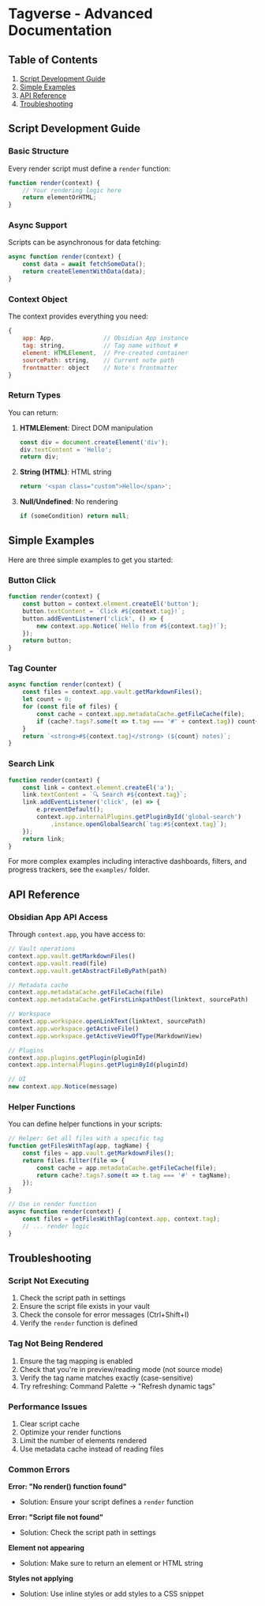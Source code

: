 # Tagverse - Advanced Documentation

## Table of Contents
1. [Script Development Guide](#script-development-guide)
2. [Simple Examples](#simple-examples)
3. [API Reference](#api-reference)
4. [Troubleshooting](#troubleshooting)

## Script Development Guide

### Basic Structure

Every render script must define a `render` function:

```javascript
function render(context) {
    // Your rendering logic here
    return elementOrHTML;
}
```

### Async Support

Scripts can be asynchronous for data fetching:

```javascript
async function render(context) {
    const data = await fetchSomeData();
    return createElementWithData(data);
}
```

### Context Object

The context provides everything you need:

```javascript
{
    app: App,              // Obsidian App instance
    tag: string,           // Tag name without #
    element: HTMLElement,  // Pre-created container
    sourcePath: string,    // Current note path
    frontmatter: object    // Note's frontmatter
}
```

### Return Types

You can return:

1. **HTMLElement**: Direct DOM manipulation
   ```javascript
   const div = document.createElement('div');
   div.textContent = 'Hello';
   return div;
   ```

2. **String (HTML)**: HTML string
   ```javascript
   return '<span class="custom">Hello</span>';
   ```

3. **Null/Undefined**: No rendering
   ```javascript
   if (someCondition) return null;
   ```

## Simple Examples

Here are three simple examples to get you started:

### Button Click
```javascript
function render(context) {
    const button = context.element.createEl('button');
    button.textContent = `Click #${context.tag}!`;
    button.addEventListener('click', () => {
        new context.app.Notice(`Hello from #${context.tag}!`);
    });
    return button;
}
```

### Tag Counter
```javascript
async function render(context) {
    const files = context.app.vault.getMarkdownFiles();
    let count = 0;
    for (const file of files) {
        const cache = context.app.metadataCache.getFileCache(file);
        if (cache?.tags?.some(t => t.tag === '#' + context.tag)) count++;
    }
    return `<strong>#${context.tag}</strong> (${count} notes)`;
}
```

### Search Link
```javascript
function render(context) {
    const link = context.element.createEl('a');
    link.textContent = `🔍 Search #${context.tag}`;
    link.addEventListener('click', (e) => {
        e.preventDefault();
        context.app.internalPlugins.getPluginById('global-search')
            .instance.openGlobalSearch(`tag:#${context.tag}`);
    });
    return link;
}
```

For more complex examples including interactive dashboards, filters, and progress trackers, see the `examples/` folder.

## API Reference

### Obsidian App API Access

Through `context.app`, you have access to:

```javascript
// Vault operations
context.app.vault.getMarkdownFiles()
context.app.vault.read(file)
context.app.vault.getAbstractFileByPath(path)

// Metadata cache
context.app.metadataCache.getFileCache(file)
context.app.metadataCache.getFirstLinkpathDest(linktext, sourcePath)

// Workspace
context.app.workspace.openLinkText(linktext, sourcePath)
context.app.workspace.getActiveFile()
context.app.workspace.getActiveViewOfType(MarkdownView)

// Plugins
context.app.plugins.getPlugin(pluginId)
context.app.internalPlugins.getPluginById(pluginId)

// UI
new context.app.Notice(message)
```

### Helper Functions

You can define helper functions in your scripts:

```javascript
// Helper: Get all files with a specific tag
function getFilesWithTag(app, tagName) {
    const files = app.vault.getMarkdownFiles();
    return files.filter(file => {
        const cache = app.metadataCache.getFileCache(file);
        return cache?.tags?.some(t => t.tag === '#' + tagName);
    });
}

// Use in render function
async function render(context) {
    const files = getFilesWithTag(context.app, context.tag);
    // ... render logic
}
```


## Troubleshooting

### Script Not Executing

1. Check the script path in settings
2. Ensure the script file exists in your vault
3. Check the console for error messages (Ctrl+Shift+I)
4. Verify the `render` function is defined

### Tag Not Being Rendered

1. Ensure the tag mapping is enabled
2. Check that you're in preview/reading mode (not source mode)
3. Verify the tag name matches exactly (case-sensitive)
4. Try refreshing: Command Palette → "Refresh dynamic tags"

### Performance Issues

1. Clear script cache
2. Optimize your render functions
3. Limit the number of elements rendered
4. Use metadata cache instead of reading files

### Common Errors

**Error: "No render() function found"**
- Solution: Ensure your script defines a `render` function

**Error: "Script file not found"**
- Solution: Check the script path in settings

**Element not appearing**
- Solution: Make sure to return an element or HTML string

**Styles not applying**
- Solution: Use inline styles or add styles to a CSS snippet
